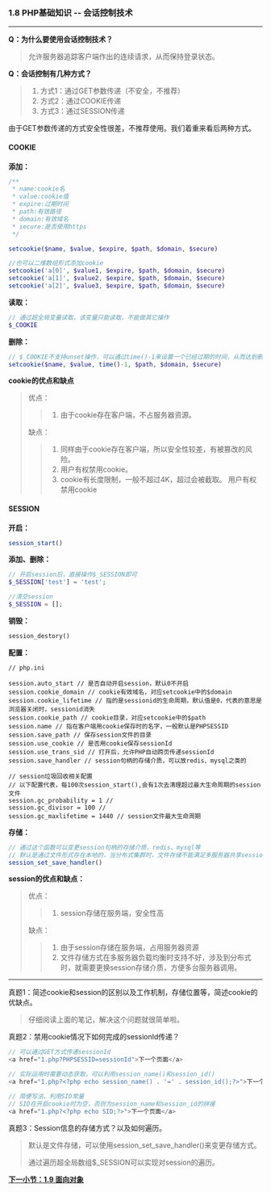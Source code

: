### 1.8 PHP基础知识 -- 会话控制技术
***

**Q：为什么要使用会话控制技术？**
> 允许服务器追踪客户端作出的连续请求，从而保持登录状态。

**Q：会话控制有几种方式？**
> 1. 方式1：通过GET参数传递（不安全，不推荐）
> 2. 方式2：通过COOKIE传递
> 3. 方式3：通过SESSION传递

由于GET参数传递的方式安全性很差，不推荐使用。我们着重来看后两种方式。

#### COOKIE

**添加：**
```php
/**
 * name:cookie名
 * value:cookie值
 * expire:过期时间
 * path:有效路径
 * domain:有效域名
 * secure:是否使用https
 */

setcookie($name, $value, $expire, $path, $domain, $secure)

//也可以二维数组形式添加cookie
setcookie('a[0]', $value1, $expire, $path, $domain, $secure)
setcookie('a[1]', $value2, $expire, $path, $domain, $secure)
setcookie('a[2]', $value3, $expire, $path, $domain, $secure)
```

**读取：**

```php
// 通过超全局变量读取，该变量只能读取，不能做其它操作
$_COOKIE
```

**删除：**
```php
// $_COOKIE不支持unset操作，可以通过time()-1来设置一个已经过期的时间，从而达到删除的效果
setcookie($name, $value, time()-1, $path, $domain, $secure)
```

**cookie的优点和缺点**

> 优点：
>> 1. 由于cookie存在客户端，不占服务器资源。
> 
> 缺点：
>> 1. 同样由于cookie存在客户端，所以安全性较差，有被篡改的风险。
>> 2. 用户有权禁用cookie。
>> 3. cookie有长度限制，一般不超过4K，超过会被截取。
用户有权禁用cookie


#### SESSION

**开启：**
```php
session_start()
```

**添加、删除：**
```php
// 开启session后，直接操作$_SESSION即可
$_SESSION['test'] = 'test';

//清空session
$_SESSION = [];
```

**销毁：**
```php
session_destory()
```

**配置：**
```
// php.ini

session.auto_start // 是否自动开启session，默认0不开启
session.cookie_domain // cookie有效域名，对应setcookie中的$domain
session.cookie_lifetime // 指的是sessionid的生命周期，默认值是0，代表的意思是浏览器关闭时，sessionid消失
session.cookie_path // cookie目录，对应setcookie中的$path
session.name // 指在客户端用cookie保存时的名字，一般默认是PHPSESSID
session.save_path // 保存session文件的目录
session.use_cookie // 是否用cookie保存sessionId
session.use_trans_sid // 打开后，允许PHP自动跨页传递sessionId
session.save_handler // session句柄的存储介质，可以放redis、mysql之类的

// session垃圾回收相关配置
// 以下配置代表，每100次session_start(),会有1次去清理超过最大生命周期的session文件
session.gc_probability = 1 // 
session.gc_divisor = 100 // 
session.gc_maxlifetime = 1440 // session文件最大生命周期
```

**存储：**

```php
// 通过这个函数可以变更session句柄的存储介质，redis、mysql等
// 默认是通过文件形式存在本地的，当分布式集群时，文件存储不能满足多服务器共享session数据的需求，需变更存储介质以达到共享的目的。
session_set_save_handler()
```

**session的优点和缺点：**
> 优点：
>> 1. session存储在服务端，安全性高
> 
> 缺点：
>> 1. 由于session存储在服务端，占用服务器资源
>> 2. 文件存储方式在多服务器负载均衡时支持不好，涉及到分布式时，就需要更换session存储介质，方便多台服务器调用。

***
真题1：简述cookie和session的区别以及工作机制，存储位置等，简述cookie的优缺点。

> 仔细阅读上面的笔记，解决这个问题就很简单啦。

真题2：禁用cookie情况下如何完成的sessionId传递？

```php
// 可以通过GET方式传递sessionId
<a href="1.php?PHPSESSID=sessionId">下一个页面</a>

// 实际运用时需要动态获取，可以利用session_name()和session_id()
<a href="1.php?<?php echo session_name() . '=' . session_id();?>">下一个页面</a>

// 简便写法，利用SID常量
// SID在开启cookie时为空，否则为session_name和session_id的拼接
<a href="1.php?<?php echo SID;?>">下一个页面</a>
```

真题3：Session信息的存储方式？以及如何遍历。

> 默认是文件存储，可以使用session_set_save_handler()来变更存储方式。
> 
> 通过遍历超全局数组$_SESSION可以实现对session的遍历。

[**下一小节：1.9 面向对象**](https://github.com/201502lisihao/PHP-Technology-Stack-Review/blob/master/1-PHP%E5%9F%BA%E7%A1%80%E7%9F%A5%E8%AF%86/1-9%E9%9D%A2%E5%90%91%E5%AF%B9%E8%B1%A1.md)